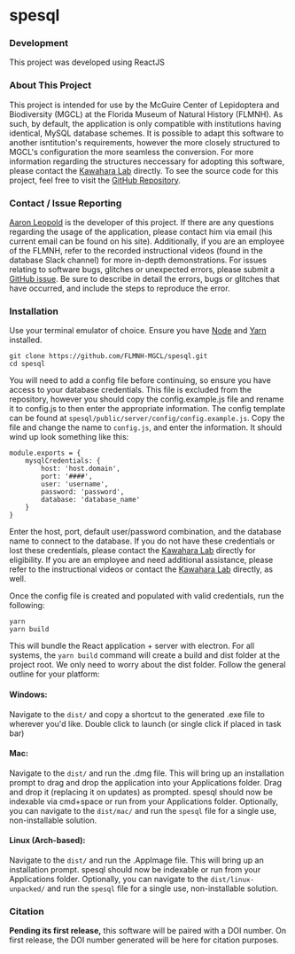 # spesql

### Development

This project was developed using ReactJS

### About This Project

This project is intended for use by the McGuire Center of Lepidoptera and Biodiversity (MGCL) at the Florida Museum of Natural History (FLMNH). As such, by default, the
application is only compatible with institutions having identical, MySQL database schemes. It is possible to adapt this software to another isntitution's requirements,
however the more closely structured to MGCL's configuration the more seamless the conversion. For more information regarding the structures neccessary for adopting this software,
please contact the <a href='https://www.floridamuseum.ufl.edu/kawahara-lab/contact/' target='_blank'>Kawahara Lab</a> directly. To see the source code for this project, feel free
to visit the <a href='https://github.com/FLMNH-MGCL/Database-App' target='_blank'>GitHub Repository</a>.

### Contact / Issue Reporting

<a href='http://www.aaronbleopold.com' target="_blank">Aaron Leopold</a> is the developer of this project. If there are any questions regarding the usage of the application, please contact him via email (his current email can be found on his site). Additionally, if you are an employee of the FLMNH, refer to the recorded instructional videos (found in the database Slack channel) for more in-depth demonstrations. For issues relating to software bugs, glitches or unexpected errors, please submit a <a href='https://github.com/FLMNH-MGCL/Database-App/issues/new' target="_blank">GitHub issue</a>. Be sure to describe in
detail the errors, bugs or glitches that have occurred, and include the steps to reproduce the error.

### Installation

Use your terminal emulator of choice. Ensure you have <a href='https://nodejs.org/en/' target='_blank'>Node</a> and <a href='https://yarnpkg.com/getting-started/install' target='_blank'>Yarn</a> installed.

```
git clone https://github.com/FLMNH-MGCL/spesql.git
cd spesql
```

You will need to add a config file before continuing, so ensure you have access to your database credentials. This file is excluded from the repository, however you should copy the config.example.js file and rename it to config.js to then enter the appropriate information. The config template can be found at `spesql/public/server/config/config.example.js`. Copy the file and change the name to `config.js`, and enter the information. It should wind up look something like this:

```
module.exports = {
    mysqlCredentials: {
        host: 'host.domain',
        port: '####',
        user: 'username',
        password: 'password',
        database: 'database_name'
    }
}
```

Enter the host, port, default user/password combination, and the database name to connect to the database. If you do not have these credentials or lost these credentials, please contact the <a href='https://www.floridamuseum.ufl.edu/kawahara-lab/contact/' target='_blank'>Kawahara Lab</a> directly for eligibility. If you are an employee and need additional assistance, please refer to the instructional videos or contact the <a href='https://www.floridamuseum.ufl.edu/kawahara-lab/contact/' target='_blank'>Kawahara Lab</a> directly, as well.

Once the config file is created and populated with valid credentials, run the following:

```
yarn
yarn build
```

This will bundle the React application + server with electron. For all systems, the `yarn build` command will create a build and dist folder at the project root. We only need to worry about the dist folder. Follow the general outline for your platform:

#### Windows:
Navigate to the `dist/` and copy a shortcut to the generated .exe file to wherever you'd like. Double click to launch (or single click if placed in task bar)

#### Mac:
Navigate to the `dist/` and run the .dmg file. This will bring up an installation prompt to drag and drop the application into your Applications folder. Drag and drop it (replacing it on updates) as prompted. spesql should now be indexable via cmd+space or run from your Applications folder. Optionally, you can navigate to the `dist/mac/` and run the `spesql` file for a single use, non-installable solution.

#### Linux (Arch-based):
Navigate to the `dist/` and run the .AppImage file. This will bring up an installation prompt. spesql should now be indexable or run from your Applications folder. Optionally, you can navigate to the `dist/linux-unpacked/` and run the `spesql` file for a single use, non-installable solution.


### Citation

<b>Pending its first release,</b> this software will be paired with a DOI number. On first release, the DOI number generated will be here for citation purposes.
